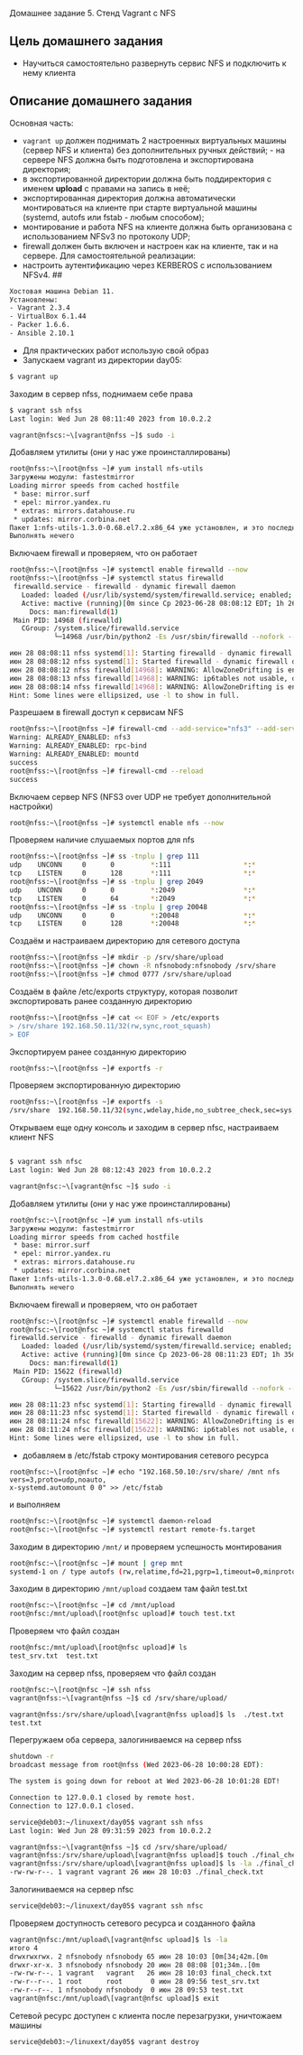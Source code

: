 Домашнее задание 5. Стенд Vagrant с NFS 
## Цель домашнего задания 
- Научиться самостоятельно развернуть сервис NFS и подключить к нему клиента 
## Описание домашнего задания 
Основная часть: 
- `vagrant up` должен поднимать 2 настроенных виртуальных машины (сервер NFS и клиента) без дополнительных ручных действий; - на сервере NFS должна быть подготовлена и экспортирована директория; 
- в экспортированной директории должна быть поддиректория с именем __upload__ с правами на запись в неё; 
- экспортированная директория должна автоматически монтироваться на клиенте при старте виртуальной машины (systemd, autofs или fstab -  любым способом); 
- монтирование и работа NFS на клиенте должна быть организована с использованием NFSv3 по протоколу UDP; 
- firewall должен быть включен и настроен как на клиенте, так и на сервере. 
Для самостоятельной реализации: 
- настроить аутентификацию через KERBEROS с использованием NFSv4. ## 

```bash
Хостовая машина Debian 11.
Установлены: 
- Vagrant 2.3.4
- VirtualBox 6.1.44
- Packer 1.6.6.
- Ansible 2.10.1
```
- Для практических работ использую свой образ
- Запускаем vagrant из директории day05:

```bash
$ vagrant up 
```
Заходим в сервер nfss, поднимаем себе права
```bash
$ vagrant ssh nfss
Last login: Wed Jun 28 08:11:40 2023 from 10.0.2.2

vagrant@nfscs:~\[vagrant@nfss ~]$ sudo -i
```
Добавляем утилиты (они у нас уже проинсталлированы)
```bash
root@nfss:~\[root@nfss ~]# yum install nfs-utils 
Загружены модули: fastestmirror
Loading mirror speeds from cached hostfile
 * base: mirror.surf
 * epel: mirror.yandex.ru
 * extras: mirrors.datahouse.ru
 * updates: mirror.corbina.net
Пакет 1:nfs-utils-1.3.0-0.68.el7.2.x86_64 уже установлен, и это последняя версия.
Выполнять нечего
```
Включаем firewall и проверяем, что он работает
```bash
root@nfss:~\[root@nfss ~]# systemctl enable firewalld --now
root@nfss:~\[root@nfss ~]# systemctl status firewalld
 firewalld.service - firewalld - dynamic firewall daemon
   Loaded: loaded (/usr/lib/systemd/system/firewalld.service; enabled; vendor preset: enabled)
   Active: mactive (running)[0m since Ср 2023-06-28 08:08:12 EDT; 1h 26min ago
     Docs: man:firewalld(1)
 Main PID: 14968 (firewalld)
   CGroup: /system.slice/firewalld.service
           └─14968 /usr/bin/python2 -Es /usr/sbin/firewalld --nofork --nopid

июн 28 08:08:11 nfss systemd[1]: Starting firewalld - dynamic firewall d.....
июн 28 08:08:12 nfss systemd[1]: Started firewalld - dynamic firewall daemon.
июн 28 08:08:12 nfss firewalld[14968]: WARNING: AllowZoneDrifting is enab....[0m
июн 28 08:08:13 nfss firewalld[14968]: WARNING: ip6tables not usable, dis....[0m
июн 28 08:08:14 nfss firewalld[14968]: WARNING: AllowZoneDrifting is enab....[0m
Hint: Some lines were ellipsized, use -l to show in full.
```
Разрешаем в firewall доступ к сервисам NFS

```bash
root@nfss:~\[root@nfss ~]# firewall-cmd --add-service="nfs3" --add-service="rpc-bind" --add-service="mountd" --permanent
Warning: ALREADY_ENABLED: nfs3
Warning: ALREADY_ENABLED: rpc-bind
Warning: ALREADY_ENABLED: mountd
success
root@nfss:~\[root@nfss ~]# firewall-cmd --reload
success
```
Включаем сервер NFS (NFS3 over UDP не требует дополнительной настройки)
```bash
root@nfss:~\[root@nfss ~]# systemctl enable nfs --now 

```
Проверяем наличие слушаемых портов для nfs
```bash
root@nfss:~\[root@nfss ~]# ss -tnplu | grep 111
udp    UNCONN     0      0         *:111                  *:*                   users:(("rpcbind",pid=15556,fd=6))
tcp    LISTEN     0      128       *:111                  *:*                   users:(("rpcbind",pid=15556,fd=8))
root@nfss:~\[root@nfss ~]# ss -tnplu | grep 2049
udp    UNCONN     0      0         *:2049                 *:*                  
tcp    LISTEN     0      64        *:2049                 *:*                  
root@nfss:~\[root@nfss ~]# ss -tnplu | grep 20048
udp    UNCONN     0      0         *:20048                *:*                   users:(("rpc.mountd",pid=15595,fd=7))
tcp    LISTEN     0      128       *:20048                *:*                   users:(("rpc.mountd",pid=15595,fd=8))
```
Создаём и настраиваем директорию для сетевого доступа
```bash
root@nfss:~\[root@nfss ~]# mkdir -p /srv/share/upload
root@nfss:~\[root@nfss ~]# chown -R nfsnobody:nfsnobody /srv/share 
root@nfss:~\[root@nfss ~]# chmod 0777 /srv/share/upload 
```
Создаём в файле /etc/exports структуру, которая позволит экспортировать ранее созданную директорию
```bash
root@nfss:~\[root@nfss ~]# cat << EOF > /etc/exports 
> /srv/share 192.168.50.11/32(rw,sync,root_squash) 
> EOF
```
Экспортируем ранее созданную директорию
```bash
root@nfss:~\[root@nfss ~]# exportfs -r 
```
Проверяем экспортированную директорию 
```bash
root@nfss:~\[root@nfss ~]# exportfs -s 
/srv/share  192.168.50.11/32(sync,wdelay,hide,no_subtree_check,sec=sys,rw,secure,root_squash,no_all_squash)
```
Открываем еще одну консоль и заходим в сервер nfsc, настраиваем клиент NFS
```bash

$ vagrant ssh nfsc
Last login: Wed Jun 28 08:12:43 2023 from 10.0.2.2

vagrant@nfsc:~\[vagrant@nfsc ~]$ sudo -i
```
Добавляем утилиты (они у нас уже проинсталлированы)
```bash
root@nfsc:~\[root@nfsc ~]# yum install nfs-utils 
Загружены модули: fastestmirror
Loading mirror speeds from cached hostfile
 * base: mirror.surf
 * epel: mirror.yandex.ru
 * extras: mirrors.datahouse.ru
 * updates: mirror.corbina.net
Пакет 1:nfs-utils-1.3.0-0.68.el7.2.x86_64 уже установлен, и это последняя версия.
Выполнять нечего
```
Включаем firewall и проверяем, что он работает
```bash
root@nfsc:~\[root@nfsc ~]# systemctl enable firewalld --now
root@nfsc:~\[root@nfsc ~]# systemctl status firewalld
firewalld.service - firewalld - dynamic firewall daemon
   Loaded: loaded (/usr/lib/systemd/system/firewalld.service; enabled; vendor preset: enabled)
   Active: active (running)[0m since Ср 2023-06-28 08:11:23 EDT; 1h 35min ago
     Docs: man:firewalld(1)
 Main PID: 15622 (firewalld)
   CGroup: /system.slice/firewalld.service
           └─15622 /usr/bin/python2 -Es /usr/sbin/firewalld --nofork --nopid

июн 28 08:11:23 nfsc systemd[1]: Starting firewalld - dynamic firewall d.....
июн 28 08:11:23 nfsc systemd[1]: Started firewalld - dynamic firewall daemon.
июн 28 08:11:24 nfsc firewalld[15622]: WARNING: AllowZoneDrifting is enab....[0m
июн 28 08:11:24 nfsc firewalld[15622]: WARNING: ip6tables not usable, dis....[0m
Hint: Some lines were ellipsized, use -l to show in full.
```
- добавляем в /etc/fstab строку монтирования сетевого ресурса
```
root@nfsc:~\[root@nfsc ~]# echo "192.168.50.10:/srv/share/ /mnt nfs vers=3,proto=udp,noauto, 
x-systemd.automount 0 0" >> /etc/fstab
```
и выполняем
```bash
root@nfsc:~\[root@nfsc ~]# systemctl daemon-reload
root@nfsc:~\[root@nfsc ~]# systemctl restart remote-fs.target
```
Заходим в директорию `/mnt/` и проверяем успешность монтирования
```bash
root@nfsc:~\[root@nfsc ~]# mount | grep mnt 
systemd-1 on / type autofs (rw,relatime,fd=21,pgrp=1,timeout=0,minproto=5,maxproto=5,direct,pipe_ino=37810)
```
Заходим в директорию `/mnt/upload` создаем там файл test.txt
```bash
root@nfsc:~\[root@nfsc ~]# cd /mnt/upload
root@nfsc:/mnt/upload\[root@nfsc upload]# touch test.txt
```
Проверяем что файл создан
```bash
root@nfsc:/mnt/upload\[root@nfsc upload]# ls
test_srv.txt  test.txt
```
Заходим на сервер nfss, проверяем что файл создан
```bash
root@nfsc:~\[root@nfsc ~]# ssh nfss
vagrant@nfss:~\[vagrant@nfss ~]$ cd /srv/share/upload/

vagrant@nfss:/srv/share/upload\[vagrant@nfss upload]$ ls  ./test.txt 
test.txt
```
Перегружаем оба сервера, залогиниваемся на сервер nfss

```bash
shutdown -r
broadcast message from root@nfss (Wed 2023-06-28 10:00:28 EDT):

The system is going down for reboot at Wed 2023-06-28 10:01:28 EDT!

Connection to 127.0.0.1 closed by remote host.
Connection to 127.0.0.1 closed.

service@deb03:~/linuxext/day05$ vagrant ssh nfss
Last login: Wed Jun 28 09:31:59 2023 from 10.0.2.2

vagrant@nfss:~\[vagrant@nfss ~]$ cd /srv/share/upload/
vagrant@nfss:/srv/share/upload\[vagrant@nfss upload]$ touch ./final_check.txt
vagrant@nfss:/srv/share/upload\[vagrant@nfss upload]$ ls -la ./final_check.txt 
-rw-rw-r--. 1 vagrant vagrant 26 июн 28 10:03 ./final_check.txt
```
Залогиниваемся на сервер nfsс
```bash
service@deb03:~/linuxext/day05$ vagrant ssh nfsc
```
Проверяем доступность сетевого ресурса и созданного файла
```bash
vagrant@nfsc:/mnt/upload\[vagrant@nfsc upload]$ ls -la
итого 4
drwxrwxrwx. 2 nfsnobody nfsnobody 65 июн 28 10:03 [0m[34;42m.[0m
drwxr-xr-x. 3 nfsnobody nfsnobody 20 июн 28 08:08 [01;34m..[0m
-rw-rw-r--. 1 vagrant   vagrant   26 июн 28 10:03 final_check.txt
-rw-r--r--. 1 root      root       0 июн 28 09:56 test_srv.txt
-rw-r--r--. 1 nfsnobody nfsnobody  0 июн 28 09:53 test.txt
vagrant@nfsc:/mnt/upload\[vagrant@nfsc upload]$ exit
```
Сетевой ресурс доступен с клиента после перезагрузки, уничтожаем машины
```bash
service@deb03:~/linuxext/day05$ vagrant destroy
```

